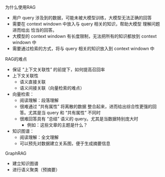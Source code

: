 为什么使用RAG
- 用户 query 涉及到的数据，可能未被大模型训练，大模型无法正确的回答
- 需要在 context windown 中放入与 query 相关的知识，帮助大模型 理解问题 进而给出 恰当的回答。
- 大模型的 context windown 有长度限制，无法把所有的知识都放到 context windown 中
- 需要通过检索的方式，将与 query 相关的知识放入到 context windown 中

RAG的难点
- 保证 “上下文关联性” 的前提下，如何提高召回率
- 上下文关联性
  - 语义直接关联
  - 语义间接关联（向量检索的难点）
- 向量检索：
  - 阅读理解：段落理解
  - 很难通过 “共有属性” 将离散的数据 整合起来，进而给出综合性更强的回答。尤其是当 query 和 “共有属性” 不同时
  - 很难回答具有 “总结” 语义的 query。尤其是当数据特别庞大时
    - 例如：这些文章的主题是什么？
- 知识图谱：
  - 阅读理解：全文理解
  - 可以预先对数据建立关系图，便于生成摘要信息



GraphRAG
- 建立知识图谱
- 进行语义聚类（预摘要）
   